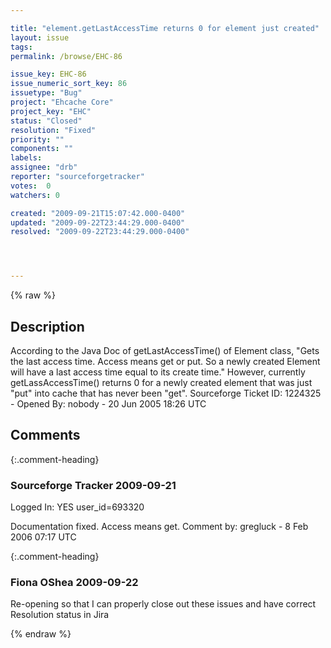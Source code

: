 ```yaml
---

title: "element.getLastAccessTime returns 0 for element just created"
layout: issue
tags: 
permalink: /browse/EHC-86

issue_key: EHC-86
issue_numeric_sort_key: 86
issuetype: "Bug"
project: "Ehcache Core"
project_key: "EHC"
status: "Closed"
resolution: "Fixed"
priority: ""
components: ""
labels: 
assignee: "drb"
reporter: "sourceforgetracker"
votes:  0
watchers: 0

created: "2009-09-21T15:07:42.000-0400"
updated: "2009-09-22T23:44:29.000-0400"
resolved: "2009-09-22T23:44:29.000-0400"




---
```


{% raw %}

## Description

<div markdown="1" class="description">

According to the Java Doc of getLastAccessTime() of 
Element class, "Gets the last access time. Access means 
get or put. So a newly created Element will have a last 
access time equal to its create time." However, currently 
getLassAccessTime() returns 0 for a newly created element 
that was just "put" into cache that has never been "get".
Sourceforge Ticket ID: 1224325 - Opened By: nobody - 20 Jun 2005 18:26 UTC

</div>

## Comments


{:.comment-heading}
### **Sourceforge Tracker** <span class="date">2009-09-21</span>

<div markdown="1" class="comment">

Logged In: YES 
user\_id=693320

Documentation fixed. Access means get.
Comment by: gregluck - 8 Feb 2006 07:17 UTC

</div>


{:.comment-heading}
### **Fiona OShea** <span class="date">2009-09-22</span>

<div markdown="1" class="comment">

Re-opening so that I can properly close out these issues and have correct Resolution status in Jira

</div>



{% endraw %}
